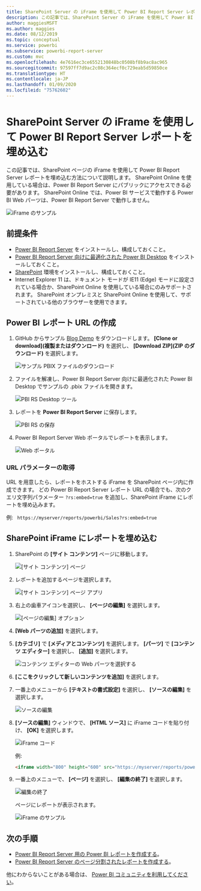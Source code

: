 ```yaml
---
title: SharePoint Server の iFrame を使用して Power BI Report Server レポートを埋め込む
description: この記事では、SharePoint Server の iFrame を使用して Power BI Report Server レポートを埋め込む方法を紹介します
author: maggiesMSFT
ms.author: maggies
ms.date: 08/12/2019
ms.topic: conceptual
ms.service: powerbi
ms.subservice: powerbi-report-server
ms.custom: mvc
ms.openlocfilehash: 4e7616ec3ce6552130848bc0508bf8b9ac8ac965
ms.sourcegitcommit: 97597ff7d9ac2c08c364ecf0c729eab5d59850ce
ms.translationtype: HT
ms.contentlocale: ja-JP
ms.lasthandoff: 01/09/2020
ms.locfileid: "75762602"
---
```

# <a name="embed-a-power-bi-report-server-report-using-an-iframe-in-sharepoint-server"></a>SharePoint Server の iFrame を使用して Power BI Report Server レポートを埋め込む

この記事では、SharePoint ページの iFrame を使用して Power BI Report Server レポートを埋め込む方法について説明します。 SharePoint Online を使用している場合は、Power BI Report Server にパブリックにアクセスできる必要があります。 SharePoint Online では、Power BI サービスで動作する Power BI Web パーツは、Power BI Report Server で動作しません。  

![iFrame のサンプル](media/quickstart-embed/quickstart_embed_01.png)

## <a name="prerequisites"></a>前提条件
* [Power BI Report Server](https://powerbi.microsoft.com/report-server/) をインストールし、構成しておくこと。
* [Power BI Report Server 向けに最適化された Power BI Desktop](install-powerbi-desktop.md) をインストールしておくこと。
* [SharePoint](https://docs.microsoft.com/sharepoint/install/install) 環境をインストールし、構成しておくこと。
* Internet Explorer 11 は、ドキュメント モードが IE11 (Edge) モードに設定されている場合か、SharePoint Online を使用している場合にのみサポートされます。 SharePoint オンプレミスと SharePoint Online を使用して、サポートされている他のブラウザーを使用できます。

## <a name="create-the-power-bi-report-url"></a>Power BI レポート URL の作成

1. GitHub からサンプル [Blog Demo](https://github.com/Microsoft/powerbi-desktop-samples) をダウンロードします。 **[Clone or download]\(複製またはダウンロード\)** を選択し、 **[Download ZIP]\(ZIP のダウンロード\)** を選択します。

    ![サンプル PBIX ファイルのダウンロード](media/quickstart-embed/quickstart_embed_14.png)

2. ファイルを解凍し、Power BI Report Server 向けに最適化された Power BI Desktop でサンプルの .pbix ファイルを開きます。

    ![PBI RS Desktop ツール](media/quickstart-embed/quickstart_embed_02.png)

3. レポートを **Power BI Report Server** に保存します。 

    ![PBI RS の保存](media/quickstart-embed/quickstart_embed_03.png)

4. Power BI Report Server Web ポータルでレポートを表示します。

    ![Web ポータル](media/quickstart-embed/quickstart_embed_04.png)

### <a name="capture-the-url-parameter"></a>URL パラメーターの取得

URL を用意したら、レポートをホストする iFrame を SharePoint ページ内に作成できます。 どの Power BI Report Server レポート URL の場合でも、次のクエリ文字列パラメーター `?rs:embed=true` を追加し、SharePoint iFrame にレポートを埋め込みます。

   例:
    ``` 
    https://myserver/reports/powerbi/Sales?rs:embed=true
    ```
## <a name="embed-the-report-in-a-sharepoint-iframe"></a>SharePoint iFrame にレポートを埋め込む

1. SharePoint の **[サイト コンテンツ]** ページに移動します。

    ![[サイト コンテンツ] ページ](media/quickstart-embed/quickstart_embed_05.png)

2. レポートを追加するページを選択します。

    ![[サイト コンテンツ] ページ アプリ](media/quickstart-embed/quickstart_embed_06.png)

3. 右上の歯車アイコンを選択し、 **[ページの編集]** を選択します。

    ![[ページの編集] オプション](media/quickstart-embed/quickstart_embed_07.png)

4. **[Web パーツの追加]** を選択します。

5. **[カテゴリ]** で **[メディアとコンテンツ]** を選択します。 **[パーツ]** で **[コンテンツ エディター]** を選択し、 **[追加]** を選択します。

    ![コンテンツ エディターの Web パーツを選択する](media/quickstart-embed/quickstart_embed_09.png)

6. **[ここをクリックして新しいコンテンツを追加]** を選択します。

7. 一番上のメニューから **[テキストの書式設定]** を選択し、 **[ソースの編集]** を選択します。

     ![ソースの編集](media/quickstart-embed/quickstart_embed_11.png)

8. **[ソースの編集]** ウィンドウで、 **[HTML ソース]** に iFrame コードを貼り付け、 **[OK]** を選択します。

    ![iFrame コード](media/quickstart-embed/quickstart_embed_12.png)

     例:
     ```html
     <iframe width="800" height="600" src="https://myserver/reports/powerbi/Sales?rs:embed=true" frameborder="0" allowFullScreen="true"></iframe>
     ```

9. 一番上のメニューで、 **[ページ]** を選択し、 **[編集の終了]** を選択します。

    ![編集の終了](media/quickstart-embed/quickstart_embed_13.png)

    ページにレポートが表示されます。

    ![iFrame のサンプル](media/quickstart-embed/quickstart_embed_01.png)

## <a name="next-steps"></a>次の手順

- [Power BI Report Server 用の Power BI レポートを作成する](quickstart-create-powerbi-report.md)。  
- [Power BI Report Server のページ分割されたレポートを作成する](quickstart-create-paginated-report.md)。  

他にわからないことがある場合は、 [Power BI コミュニティを利用してください](https://community.powerbi.com/)。 
